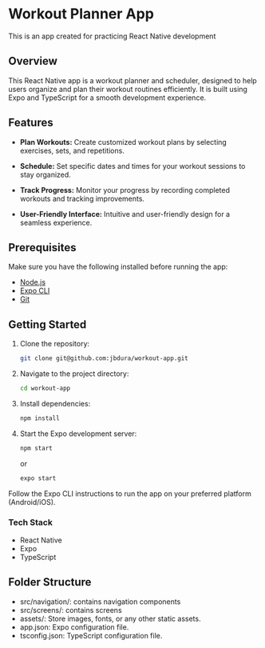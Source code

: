 # Workout Planner App
This is an app created for practicing React Native development

## Overview

This React Native app is a workout planner and scheduler, designed to help users organize and plan their workout routines efficiently. It is built using Expo and TypeScript for a smooth development experience.

## Features

- **Plan Workouts:** Create customized workout plans by selecting exercises, sets, and repetitions.

- **Schedule:** Set specific dates and times for your workout sessions to stay organized.

- **Track Progress:** Monitor your progress by recording completed workouts and tracking improvements.

- **User-Friendly Interface:** Intuitive and user-friendly design for a seamless experience.

## Prerequisites

Make sure you have the following installed before running the app:

- [Node.js](https://nodejs.org/)
- [Expo CLI](https://docs.expo.dev/get-started/installation/)
- [Git](https://git-scm.com/)

## Getting Started

1. Clone the repository:

   ```bash
   git clone git@github.com:jbdura/workout-app.git
   ```

2. Navigate to the project directory:

      ```bash
      cd workout-app
      ```

3. Install dependencies:

    ```bash
    npm install
    ```

4. Start the Expo development server:

    ```bash
    npm start
    ```
    or 
    ```bash
    expo start
    ```

Follow the Expo CLI instructions to run the app on your preferred platform (Android/iOS).

### Tech Stack
  - React Native
  - Expo
  - TypeScript
  
##  Folder Structure
  - src/navigation/: contains navigation components
  - src/screens/: contains screens
  - assets/: Store images, fonts, or any other static assets.
  - app.json: Expo configuration file.
  - tsconfig.json: TypeScript configuration file.

